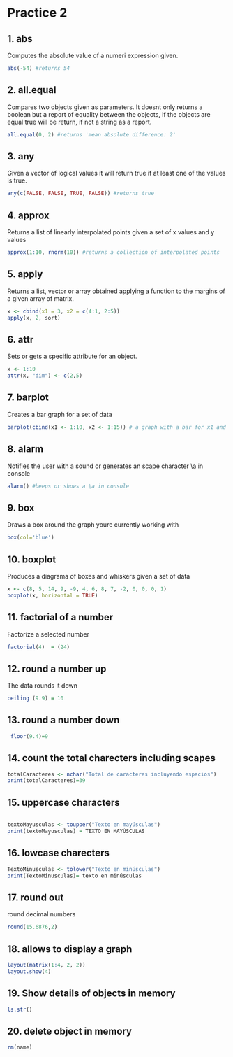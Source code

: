 # Practice 2

## 1. abs
Computes the absolute value of a numeri expression given.

```r
abs(-54) #returns 54
```

## 2. all.equal
Compares two objects given as parameters. It doesnt only returns a boolean but a report of equality between the objects, if the objects 
are equal true will be return, if not a string as a report.

```r
all.equal(0, 2) #returns 'mean absolute difference: 2'
```

## 3. any
Given a vector of logical values it will return true if at least one of the values is true.

```r
any(c(FALSE, FALSE, TRUE, FALSE)) #returns true
```

## 4. approx
Returns a list of linearly interpolated points given a set of x values and y values

```r
approx(1:10, rnorm(10)) #returns a collection of interpolated points
```

## 5. apply
Returns a list, vector or array obtained applying a function to the margins of a given array of matrix.

```r
x <- cbind(x1 = 3, x2 = c(4:1, 2:5))
apply(x, 2, sort)
```

## 6. attr
Sets or gets a specific attribute for an object.
```r
x <- 1:10
attr(x, "dim") <- c(2,5)
```

## 7. barplot
Creates a bar graph for a set of data

```r
barplot(cbind(x1 <- 1:10, x2 <- 1:15)) # a graph with a bar for x1 and another one for x2
```

## 8. alarm
Notifies the user with a sound or generates an scape character \a in console

```r
alarm() #beeps or shows a \a in console
```

## 9. box
Draws a box around the graph youre currently working with

```r
box(col='blue')
```

## 10. boxplot
Produces a diagrama of boxes and whiskers given a set of data

```r
x <- c(8, 5, 14, 9, -9, 4, 6, 8, 7, -2, 0, 0, 0, 1)
boxplot(x, horizontal = TRUE)

```
## 11. factorial of a number
Factorize a selected number
```r
factorial(4)  = (24)
```
## 12. round a number up
The data rounds it down
```r
ceiling (9.9) = 10
```
## 13. round a number down 
```r
 floor(9.4)=9
 ```
 ## 14. count the total charecters including scapes
 ```r
 totalCaracteres <- nchar("Total de caracteres incluyendo espacios")
print(totalCaracteres)=39
```
## 15. uppercase characters
 ```r
 
textoMayusculas <- toupper("Texto en mayúsculas")
print(textoMayusculas) = TEXTO EN MAYÚSCULAS
```
## 16. lowcase charecters
```r
TextoMinusculas <- tolower("Texto en minúsculas")
print(TextoMinusculas)= texto en minúsculas 
```
## 17. round out
round decimal numbers
```r
round(15.6876,2)
```
## 18. allows to display a graph
```r
layout(matrix(1:4, 2, 2))
layout.show(4)
```
## 19. Show details of objects in memory
```r
ls.str()
```
## 20. delete object in memory
```r
rm(name)
```

